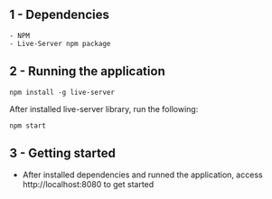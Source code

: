 ## 1 - Dependencies
    - NPM
    - Live-Server npm package

## 2 - Running the application
```npm install -g live-server```

After installed live-server library, run the following: 

```npm start```

## 3 - Getting started
- After installed dependencies and runned the application, access http://localhost:8080 to get started